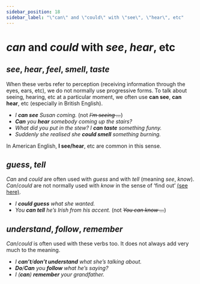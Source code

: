 ```yaml
---
sidebar_position: 18
sidebar_label: "\"can\" and \"could\" with \"see\", \"hear\", etc"
---
```


# *can* and *could* with *see*, *hear*, etc

## *see*, *hear*, *feel*, *smell*, *taste*

When these verbs refer to perception (receiving information through the eyes, ears, etc), we do not normally use progressive forms. To talk about seeing, hearing, etc at a particular moment, we often use **can see**, **can hear**, etc (especially in British English).

- *I **can see** Susan coming.* (not *~~I’m seeing …~~*)
- ***Can** you **hear** somebody coming up the stairs?*
- *What did you put in the stew? I **can taste** something funny.*
- *Suddenly she realised she **could smell** something burning.*

In American English, **I see/hear**, etc are common in this sense.

## *guess*, *tell*

*Can* and *could* are often used with *guess* and with *tell* (meaning *see*, *know*). *Can*/*could* are not normally used with *know* in the sense of ‘find out’ [(see here)](./../../vocabulary/word-problems-from-a-to-z/know#know-and-find-out-etc).

- *I **could guess** what she wanted.*
- *You **can tell** he’s Irish from his accent.* (not *~~You can know …~~*)

## *understand*, *follow*, *remember*

*Can*/*could* is often used with these verbs too. It does not always add very much to the meaning.

- *I **can’t**/**don’t understand** what she’s talking about.*
- ***Do**/**Can** you **follow** what he’s saying?*
- *I (**can**) **remember** your grandfather.*
